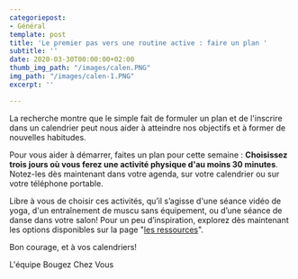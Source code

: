 ```yaml
---
categoriepost:
- Général
template: post
title: 'Le premier pas vers une routine active : faire un plan '
subtitle: ''
date: 2020-03-30T00:00:00+02:00
thumb_img_path: "/images/calen.PNG"
img_path: "/images/calen-1.PNG"
excerpt: ''

---
```

La recherche montre que le simple fait de formuler un plan et de l'inscrire dans un calendrier peut nous aider à atteindre nos objectifs et à former de nouvelles habitudes.

Pour vous aider à démarrer, faites un plan pour cette semaine : **Choisissez trois jours où vous ferez une activité physique d'au moins 30 minutes**. Notez-les dès maintenant dans votre agenda, sur votre calendrier ou sur votre téléphone portable.

Libre à vous de choisir ces activités, qu’il s’agisse d'une séance vidéo de yoga, d'un entraînement de muscu sans équipement, ou d’une séance de danse dans votre salon! Pour un peu d’inspiration, explorez dès maintenant les options disponibles sur la page "[les ressources](https://kind-robin-60456.netlify.com/ressourcesOutils/ "les ressources")".

Bon courage, et à vos calendriers!

L'équipe Bougez Chez Vous